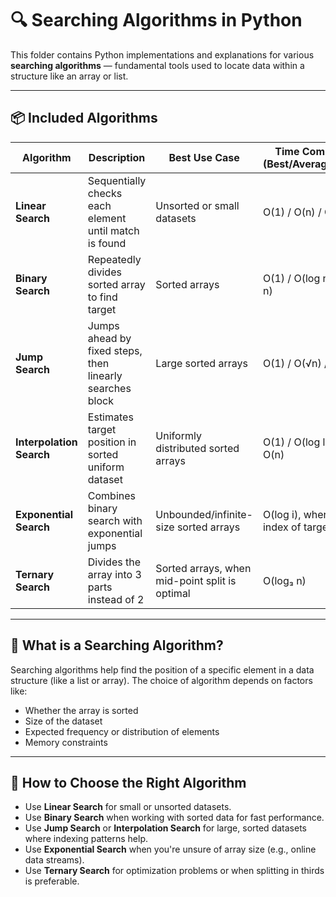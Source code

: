 # 🔍 Searching Algorithms in Python

This folder contains Python implementations and explanations for various **searching algorithms** — fundamental tools used to locate data within a structure like an array or list.

---

## 📦 Included Algorithms

| Algorithm         | Description                                                                 | Best Use Case                                         | Time Complexity (Best/Average/Worst) | Space Complexity |
|------------------|------------------------------------------------------------------------------|-------------------------------------------------------|---------------------------------------|------------------|
| **Linear Search** | Sequentially checks each element until match is found                       | Unsorted or small datasets                           | O(1) / O(n) / O(n)                    | O(1)             |
| **Binary Search** | Repeatedly divides sorted array to find target                              | Sorted arrays                                        | O(1) / O(log n) / O(log n)           | O(1)             |
| **Jump Search**   | Jumps ahead by fixed steps, then linearly searches block                    | Large sorted arrays                                  | O(1) / O(√n) / O(√n)                 | O(1)             |
| **Interpolation Search** | Estimates target position in sorted uniform dataset             | Uniformly distributed sorted arrays                  | O(1) / O(log log n) / O(n)           | O(1)             |
| **Exponential Search** | Combines binary search with exponential jumps                          | Unbounded/infinite-size sorted arrays                | O(log i), where i = index of target  | O(1)             |
| **Ternary Search**| Divides the array into 3 parts instead of 2                                 | Sorted arrays, when mid-point split is optimal       | O(log₃ n)                            | O(1)             |

---

## 📌 What is a Searching Algorithm?

Searching algorithms help find the position of a specific element in a data structure (like a list or array). The choice of algorithm depends on factors like:
- Whether the array is sorted
- Size of the dataset
- Expected frequency or distribution of elements
- Memory constraints

---

## 🧠 How to Choose the Right Algorithm

- Use **Linear Search** for small or unsorted datasets.
- Use **Binary Search** when working with sorted data for fast performance.
- Use **Jump Search** or **Interpolation Search** for large, sorted datasets where indexing patterns help.
- Use **Exponential Search** when you're unsure of array size (e.g., online data streams).
- Use **Ternary Search** for optimization problems or when splitting in thirds is preferable.
